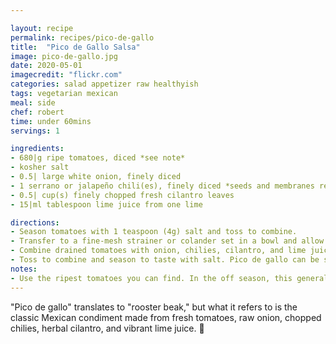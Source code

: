 ```yaml
---

layout: recipe
permalink: recipes/pico-de-gallo
title:  "Pico de Gallo Salsa"
image: pico-de-gallo.jpg
date: 2020-05-01
imagecredit: "flickr.com"
categories: salad appetizer raw healthyish
tags: vegetarian mexican
meal: side
chef: robert
time: under 60mins
servings: 1

ingredients:
- 680|g ripe tomatoes, diced *see note*
- kosher salt
- 0.5| large white onion, finely diced
- 1 serrano or jalapeño chili(es), finely diced *seeds and membranes removed for a milder salsa*
- 0.5| cup(s) finely chopped fresh cilantro leaves
- 15|ml tablespoon lime juice from one lime

directions:
- Season tomatoes with 1 teaspoon (4g) salt and toss to combine. 
- Transfer to a fine-mesh strainer or colander set in a bowl and allow to drain for 20 to 30 minutes. Discard liquid.
- Combine drained tomatoes with onion, chilies, cilantro, and lime juice. 
- Toss to combine and season to taste with salt. Pico de gallo can be stored for up to 3 days in a sealed container in the refrigerator.
notes: 
- Use the ripest tomatoes you can find. In the off season, this generally means smaller plum, Roma, or cherry tomatoes.
---
```


"Pico de gallo" translates to "rooster beak," but what it refers to is the classic Mexican condiment made from fresh tomatoes, raw onion, chopped chilies, herbal cilantro, and vibrant lime juice. 🔪